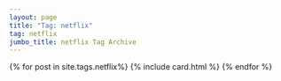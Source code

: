 ```yaml
---
layout: page
title: "Tag: netflix"
tag: netflix
jumbo_title: netflix Tag Archive
---
```


{% for post in site.tags.netflix%}
{% include card.html %}
{% endfor %}
